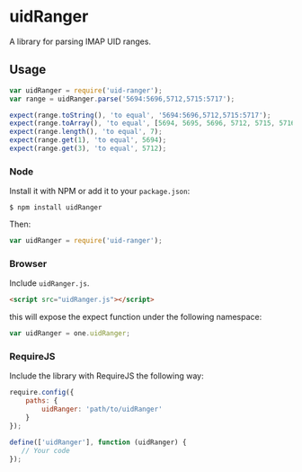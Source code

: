 # uidRanger

A library for parsing IMAP UID ranges.

## Usage

```js
var uidRanger = require('uid-ranger');
var range = uidRanger.parse('5694:5696,5712,5715:5717');

expect(range.toString(), 'to equal', '5694:5696,5712,5715:5717');
expect(range.toArray(), 'to equal', [5694, 5695, 5696, 5712, 5715, 5716, 5717]);
expect(range.length(), 'to equal', 7);
expect(range.get(1), 'to equal', 5694);
expect(range.get(3), 'to equal', 5712);
```

### Node

Install it with NPM or add it to your `package.json`:

```
$ npm install uidRanger
```

Then:

```js
var uidRanger = require('uid-ranger');
```

### Browser

Include `uidRanger.js`.

```html
<script src="uidRanger.js"></script>
```

this will expose the expect function under the following namespace:

```js
var uidRanger = one.uidRanger;
```

### RequireJS

Include the library with RequireJS the following way:

```js
require.config({
    paths: {
        uidRanger: 'path/to/uidRanger'
    }
});

define(['uidRanger'], function (uidRanger) {
   // Your code
});
```

